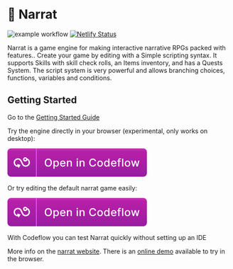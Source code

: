 # 🚀 Narrat

![example workflow](https://github.com/liana-p/narrat-engine/actions/workflows/main.yml/badge.svg) [![Netlify Status](https://api.netlify.com/api/v1/badges/55d4b9ba-62b7-4c43-86ce-8bc2aaf98643/deploy-status)](https://app.netlify.com/sites/ornate-pie-561978/deploys)

Narrat is a game engine for making interactive narrative RPGs packed with features.. Create your game by editing with a Simple scripting syntax. It supports Skills with skill check rolls, an Items inventory, and has a Quests System. The script system is very powerful and allows branching choices, functions, variables and conditions.

## Getting Started

Go to the [Getting Started Guide](https://docs.narrat.dev/guides/getting-started.html)

Try the engine directly in your browser (experimental, only works on desktop):

[![Open in Codeflow](./docs/open-in-codeflow.svg)](https://pr.new/liana-p/narrat-engine)

Or try editing the default narrat game easily:

[![Try editing the default game](./docs/open-in-codeflow.svg)](https:///pr.new/github.com/liana-p/narrat-engine/edit/main/packages/narrat/examples/games/default/scripts/default.narrat)

With Codeflow you can test Narrat quickly without setting up an IDE

More info on the [narrat website](https://narrat.dev). There is an [online demo](https://narrat.dev/demo/) available to try in the browser.
